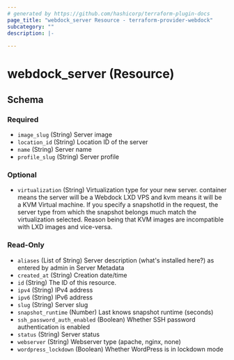 ```yaml
---
# generated by https://github.com/hashicorp/terraform-plugin-docs
page_title: "webdock_server Resource - terraform-provider-webdock"
subcategory: ""
description: |-
  
---
```


# webdock_server (Resource)





<!-- schema generated by tfplugindocs -->
## Schema

### Required

- `image_slug` (String) Server image
- `location_id` (String) Location ID of the server
- `name` (String) Server name
- `profile_slug` (String) Server profile

### Optional

- `virtualization` (String) Virtualization type for your new server. container means the server will be a Webdock LXD VPS and kvm means it will be a KVM Virtual machine. If you specify a snapshotId in the request, the server type from which the snapshot belongs much match the virtualization selected. Reason being that KVM images are incompatible with LXD images and vice-versa.

### Read-Only

- `aliases` (List of String) Server description (what's installed here?) as entered by admin in Server Metadata
- `created_at` (String) Creation date/time
- `id` (String) The ID of this resource.
- `ipv4` (String) IPv4 address
- `ipv6` (String) IPv6 address
- `slug` (String) Server slug
- `snapshot_runtime` (Number) Last knows snapshot runtime (seconds)
- `ssh_password_auth_enabled` (Boolean) Whether SSH password authentication is enabled
- `status` (String) Server status
- `webserver` (String) Webserver type (apache, nginx, none)
- `wordpress_lockdown` (Boolean) Whether WordPress is in lockdown mode
